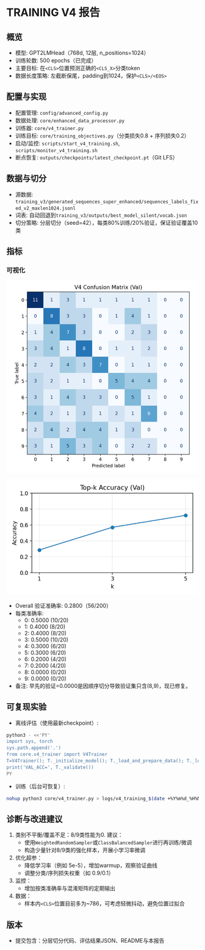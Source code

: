 # TRAINING V4 报告

## 概览
- 模型: GPT2LMHead（768d, 12层, n_positions=1024）
- 训练轮数: 500 epochs（已完成）
- 主要目标: 在`<CLS>`位置预测正确的`<CLS_X>`分类token
- 数据长度策略: 左截断保尾，padding到1024，保护`<CLS>/<EOS>`

## 配置与实现
- 配置管理: `config/advanced_config.py`
- 数据处理: `core/enhanced_data_processor.py`
- 训练器: `core/v4_trainer.py`
- 训练目标: `core/training_objectives.py`（分类损失0.8 + 序列损失0.2）
- 启动/监控: `scripts/start_v4_training.sh`, `scripts/monitor_v4_training.sh`
- 断点恢复: `outputs/checkpoints/latest_checkpoint.pt`（Git LFS）

## 数据与切分
- 源数据: `training_v3/generated_sequences_super_enhanced/sequences_labels_fixed_v2_maxlen1024.jsonl`
- 词表: 自动回退到`training_v3/outputs/best_model_silent/vocab.json`
- 切分策略: 分层切分（seed=42），每类80%训练/20%验证，保证验证覆盖10类

## 指标
### 可视化
![Confusion Matrix](results/v4_confusion_matrix.png)

![Top-k Accuracy](results/v4_topk.png)

- Overall 验证准确率: 0.2800（56/200）
- 每类准确率:
  - 0: 0.5000 (10/20)
  - 1: 0.4000 (8/20)
  - 2: 0.4000 (8/20)
  - 3: 0.5000 (10/20)
  - 4: 0.3000 (6/20)
  - 5: 0.3000 (6/20)
  - 6: 0.2000 (4/20)
  - 7: 0.2000 (4/20)
  - 8: 0.0000 (0/20)
  - 9: 0.0000 (0/20)
- 备注: 早先的验证=0.0000是因顺序切分导致验证集只含(8,9)，现已修复。

## 可复现实验
- 离线评估（使用最新checkpoint）:
```bash
python3 - <<'PY'
import sys, torch
sys.path.append('.')
from core.v4_trainer import V4Trainer
T=V4Trainer(); T._initialize_model(); T._load_and_prepare_data(); T._load_checkpoint();
print('VAL_ACC=', T._validate())
PY
```
- 训练（后台可恢复）:
```bash
nohup python3 core/v4_trainer.py > logs/v4_training_$(date +%Y%m%d_%H%M%S).log 2>&1 &
```

## 诊断与改进建议
1) 类别不平衡/覆盖不足：8/9类性能为0. 建议：
   - 使用`WeightedRandomSampler`或`ClassBalancedSampler`进行再训练/微调
   - 构造少量针对8/9类的强化样本，开展小学习率微调
2) 优化超参：
   - 降低学习率（例如 5e-5），增加warmup，观察验证曲线
   - 调整分类/序列损失权重（如 0.9/0.1）
3) 监控：
   - 增加按类准确率与混淆矩阵的定期输出
4) 数据：
   - 样本内`<CLS>`位置目前多为~786，可考虑轻微抖动，避免位置过拟合

## 版本
- 提交包含：分层切分代码、评估结果JSON、README与本报告


